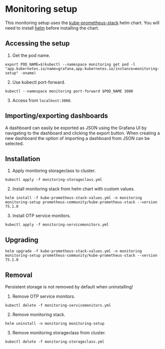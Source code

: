 # Monitoring setup

This monitoring setup uses the [kube-prometheus-stack](https://github.com/prometheus-community/helm-charts/tree/main/charts/kube-prometheus-stack) helm chart. You will need to install [helm](https://helm.sh/) before installing the chart.

## Accessing the setup

1. Get the pod name.
```
export POD_NAME=$(kubectl --namespace monitoring get pod -l "app.kubernetes.io/name=grafana,app.kubernetes.io/instance=monitoring-setup" -oname)
```

2. Use kubectl port-forward.
```
kubectl --namespace monitoring port-forward $POD_NAME 3000
```

3. Access from `localhost:3000`.

## Importing/exporting dashboards

A dashboard can easily be exported as JSON using the Grafana UI by navigating to the dashboard and clicking the export button.
When creating a new dashboard the option of importing a dashboard from JSON can be selected.

## Installation

1. Apply monitoring storageclass to cluster.
```
kubectl apply -f monitoring-storageclass.yml
```

2. Install monitoring stack from helm chart with custom values.
```
helm install -f kube-prometheus-stack-values.yml -n monitoring monitoring-setup prometheus-community/kube-prometheus-stack --version 75.1.0
```

3. Install OTP service monitors.
```
kubectl apply -f monitoring-servicemonitors.yml
```

## Upgrading

```
helm upgrade -f kube-prometheus-stack-values.yml -n monitoring monitoring-setup prometheus-community/kube-prometheus-stack --version 75.1.0
```

## Removal

Persistent storage is not removed by default when uninstalling!

1. Remove OTP service monitors.
```
kubectl delete -f monitoring-servicemonitors.yml
```

2. Remove monitoring stack.
```
helm uninstall -n monitoring monitoring-setup
```

3. Remove monitoring storageclass from cluster.
```
kubectl delete -f monitoring-storageclass.yml
```
